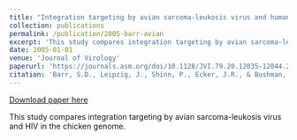 ```yaml
---
title: "Integration targeting by avian sarcoma-leukosis virus and human immunodeficiency virus in the chicken genome"
collection: publications
permalink: /publication/2005-barr-avian
excerpt: 'This study compares integration targeting by avian sarcoma-leukosis virus and HIV in the chicken genome.'
date: 2005-01-01
venue: 'Journal of Virology'
paperurl: 'https://journals.asm.org/doi/10.1128/JVI.79.20.12035-12044.2005'
citation: 'Barr, S.D., Leipzig, J., Shinn, P., Ecker, J.R., & Bushman, F.D. (2005). Integration targeting by avian sarcoma-leukosis virus and human immunodeficiency virus in the chicken genome. Journal of Virology, 79(20), 12035-12044.'
---
```


[Download paper here](https://journals.asm.org/doi/10.1128/JVI.79.20.12035-12044.2005)

This study compares integration targeting by avian sarcoma-leukosis virus and HIV in the chicken genome.